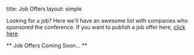 title: Job Offers
layout: simple

Looking for a job? Here we'll have an awesome list with companies who sponsored the conference. If you want to publish a job offer here, [click here](/sponsors/sponsorship/).

** Job Offers Coming Soon... **